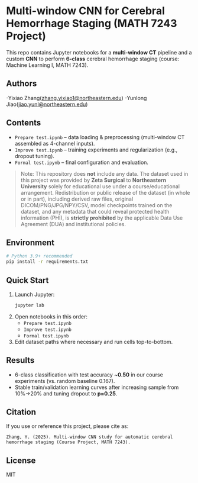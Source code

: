 # Multi-window CNN for Cerebral Hemorrhage Staging (MATH 7243 Project)

This repo contains Jupyter notebooks for a **multi-window CT** pipeline and a custom **CNN** to perform **6-class** cerebral hemorrhage staging (course: Machine Learning I, MATH 7243).

## Authors
-Yixiao Zhang(zhang.yixiao1@northeastern.edu)
-Yunlong Jiao(jiao.yunl@northeastern.edu)

## Contents
- `Prepare test.ipynb` – data loading & preprocessing (multi-window CT assembled as 4-channel inputs).
- `Improve test.ipynb` – training experiments and regularization (e.g., dropout tuning).
- `Formal test.ipynb` – final configuration and evaluation.

> Note: This repository does **not** include any data. The dataset used in this project was provided by **Zeta Surgical** to **Northeastern University** solely for educational use under a course/educational arrangement. Redistribution or public release of the dataset (in whole or in part), including derived raw files, original DICOM/PNG/JPG/NPY/CSV, model checkpoints trained on the dataset, and any metadata that could reveal protected health information (PHI), is **strictly prohibited** by the applicable Data Use Agreement (DUA) and institutional policies.

## Environment
```bash
# Python 3.9+ recommended
pip install -r requirements.txt
```

## Quick Start
1. Launch Jupyter:
   ```bash
   jupyter lab
   ```
2. Open notebooks in this order:
   - `Prepare test.ipynb`
   - `Improve test.ipynb`
   - `Formal test.ipynb`
3. Edit dataset paths where necessary and run cells top-to-bottom.

## Results
- 6-class classification with test accuracy ~**0.50** in our course experiments (vs. random baseline 0.167).
- Stable train/validation learning curves after increasing sample from 10%→20% and tuning dropout to **p=0.25**.

## Citation
If you use or reference this project, please cite as:
```
Zhang, Y. (2025). Multi-window CNN study for automatic cerebral hemorrhage staging (Course Project, MATH 7243).
```

## License
MIT
